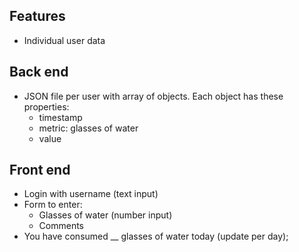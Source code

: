 
## Features
- Individual user data

## Back end
* JSON file per user with array of objects. Each object has these properties:
  * timestamp
  * metric: glasses of water
  * value

## Front end
* Login with username (text input)
* Form to enter:
  * Glasses of water (number input)
  * Comments
* You have consumed __ glasses of water today (update per day);